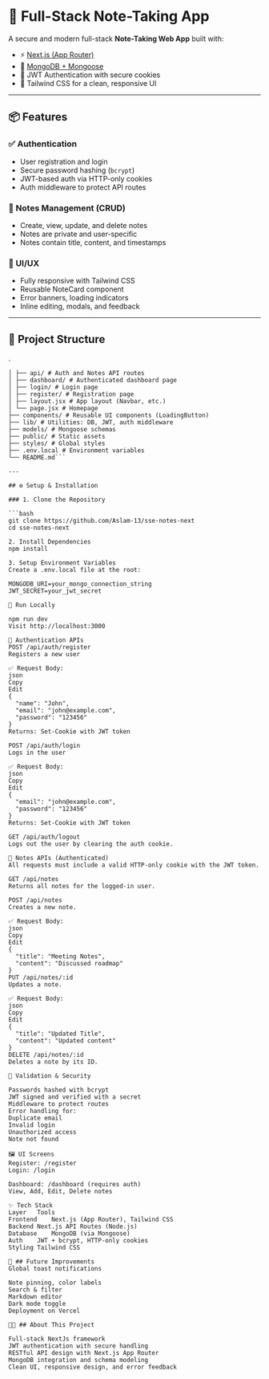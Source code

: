 # 📝 Full-Stack Note-Taking App

A secure and modern full-stack **Note-Taking Web App** built with:

- ⚡️ [Next.js (App Router)](https://nextjs.org/docs/app)
- 🌿 [MongoDB + Mongoose](https://mongoosejs.com/)
- 🔐 JWT Authentication with secure cookies
- 💨 Tailwind CSS for a clean, responsive UI

---

## 📦 Features

### ✅ Authentication
- User registration and login
- Secure password hashing (`bcrypt`)
- JWT-based auth via HTTP-only cookies
- Auth middleware to protect API routes

### 📝 Notes Management (CRUD)
- Create, view, update, and delete notes
- Notes are private and user-specific
- Notes contain title, content, and timestamps

### 💄 UI/UX
- Fully responsive with Tailwind CSS
- Reusable NoteCard component
- Error banners, loading indicators
- Inline editing, modals, and feedback

---

## 📁 Project Structure

.
```├── app/ # Next.js App Router (frontend & API routes)
│ ├── api/ # Auth and Notes API routes
│ ├── dashboard/ # Authenticated dashboard page
│ ├── login/ # Login page
│ ├── register/ # Registration page
│ ├── layout.jsx # App layout (Navbar, etc.)
│ └── page.jsx # Homepage
├── components/ # Reusable UI components (LoadingButton)
├── lib/ # Utilities: DB, JWT, auth middleware
├── models/ # Mongoose schemas
├── public/ # Static assets
├── styles/ # Global styles
├── .env.local # Environment variables
└── README.md```
 
---

## ⚙️ Setup & Installation

### 1. Clone the Repository

```bash
git clone https://github.com/Aslam-13/sse-notes-next
cd sse-notes-next

2. Install Dependencies 
npm install

3. Setup Environment Variables
Create a .env.local file at the root:

MONGODB_URI=your_mongo_connection_string
JWT_SECRET=your_jwt_secret

🚀 Run Locally
 
npm run dev
Visit http://localhost:3000

🔐 Authentication APIs
POST /api/auth/register
Registers a new user

✅ Request Body:
json
Copy
Edit
{
  "name": "John",
  "email": "john@example.com",
  "password": "123456"
}
Returns: Set-Cookie with JWT token

POST /api/auth/login
Logs in the user

✅ Request Body:
json
Copy
Edit
{
  "email": "john@example.com",
  "password": "123456"
}
Returns: Set-Cookie with JWT token

GET /api/auth/logout
Logs out the user by clearing the auth cookie.

📝 Notes APIs (Authenticated)
All requests must include a valid HTTP-only cookie with the JWT token.

GET /api/notes
Returns all notes for the logged-in user.

POST /api/notes
Creates a new note.

✅ Request Body:
json
Copy
Edit
{
  "title": "Meeting Notes",
  "content": "Discussed roadmap"
}
PUT /api/notes/:id
Updates a note.

✅ Request Body:
json
Copy
Edit
{
  "title": "Updated Title",
  "content": "Updated content"
}
DELETE /api/notes/:id
Deletes a note by its ID.

🧪 Validation & Security

Passwords hashed with bcrypt
JWT signed and verified with a secret
Middleware to protect routes
Error handling for:
Duplicate email
Invalid login
Unauthorized access
Note not found

🖼️ UI Screens
Register: /register
Login: /login

Dashboard: /dashboard (requires auth)
View, Add, Edit, Delete notes

✨ Tech Stack
Layer	Tools
Frontend	Next.js (App Router), Tailwind CSS
Backend	Next.js API Routes (Node.js)
Database	MongoDB (via Mongoose)
Auth	JWT + bcrypt, HTTP-only cookies
Styling	Tailwind CSS

📌 ## Future Improvements
Global toast notifications

Note pinning, color labels
Search & filter
Markdown editor
Dark mode toggle
Deployment on Vercel

👨‍💻 ## About This Project 

Full-stack NextJs framework
JWT authentication with secure handling
RESTful API design with Next.js App Router
MongoDB integration and schema modeling
Clean UI, responsive design, and error feedback

